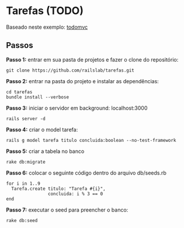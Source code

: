 # Tarefas (TODO)

Baseado neste exemplo:
[todomvc](http://todomvc.com/architecture-examples/backbone/)

## Passos

**Passo 1:** entrar em sua pasta de projetos e fazer o clone do repositório:

	git clone https://github.com/railslab/tarefas.git

**Passo 2:** entrar na pasta do projeto e instalar as dependências:

	cd tarefas
	bundle install --verbose

**Passo 3:** iniciar o servidor em background: localhost:3000

	rails server -d

**Passo 4:** criar o model tarefa:

	rails g model tarefa titulo concluida:boolean --no-test-framework

**Passo 5:** criar a tabela no banco

	rake db:migrate

**Passo 6:** colocar o seguinte código dentro do arquivo db/seeds.rb

	for i in 1..9
	  Tarefa.create titulo: "Tarefa #{i}",
	                concluida: i % 3 == 0
	end

**Passo 7:** executar o seed para preencher o banco:

	rake db:seed

